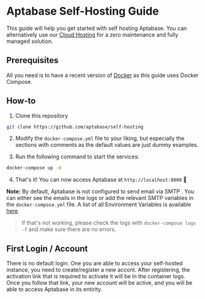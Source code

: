 # Aptabase Self-Hosting Guide

This guide will help you get started with self hosting Aptabase. 
You can alternatively use our [Cloud Hosting](https://aptabase.com) for a zero maintenance and fully managed solution.

## Prerequisites

All you need is to have a recent version of [Docker](https://docs.docker.com/get-docker/) as this guide uses Docker Compose.

## How-to

1. Clone this repository

```sh
git clone https://github.com/aptabase/self-hosting
```

2. Modify the `docker-compose.yml` file to your liking, but especially the sections with comments as the default values are just dummy examples.

3. Run the following command to start the services:

```sh
docker-compose up -d
```

4. That's it! You can now access Aptabase at `http://localhost:8000` 🎉

**Note:** By default, Aptabase is not configured to send email via SMTP . You can either see the emails in the logs or add the relevant SMTP variables in the `docker-compose.yml` file. A list of all Environment Variables is available [here](https://github.com/aptabase/aptabase/blob/main/src/Features/EnvSettings.cs).

> If that's not working, please check the logs with `docker-compose logs -f` and make sure there are no errors.

## First Login / Account

There is no default login. One you are able to access your self-hosted instance, you need to create/register a new accont. After registering, the activation link that is required to activate it will be in the container logs. Once you follow that link, your new account will be active, and you will be able to access Aptabase in its entirity.